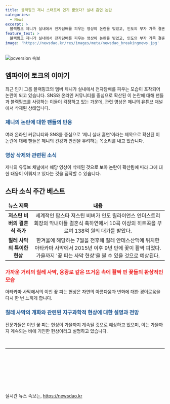 ```yaml
---
title: 블랙핑크 제니 스태프에 연기 뿜었다? 실내 흡연 논란
categories:
  - News
excerpt: >
  블랙핑크 제니가 실내에서 전자담배를 피우는 영상이 논란을 빚었고, 인도의 부자 가족 결혼식에서 저스틴 비버가 축가를 불러 138억 원을 받았다. 또한 9년 만에 처음으로 칠레 아타카마 사막에서 겨울에 꽃이 피는 현상이 관측되었다. 해당 뉴스들이 사람들의 이목을 끄게 하고 있다.
feature_text: >
  블랙핑크 제니가 실내에서 전자담배를 피우는 영상이 논란을 빚었고, 인도의 부자 가족 결혼식에서 저스틴 비버가 축가를 불러 138억 원을 받았다. 또한 9년 만에 처음으로 칠레 아타카마 사막에서 겨울에 꽃이 피는 현상이 관측되었다. 해당 뉴스들이 사람들의 이목을 끄게 하고 있다.
image: 'https://newsdao.kr/res/images/meta/newsdao_breakingnews.jpg'
---
```


<p><img src="https://newsdao.kr/res/images/meta/newsdao_breakingnews.jpg" alt="pcversion 속보" /></p>

<h2 data-ke-size="size26">엠파이어 토크의 이야기</h2>

<p data-ke-size="size16">최근 인기 그룹 블랙핑크의 멤버 제니가 실내에서 전자담배를 피우는 모습이 포착되어 논란이 되고 있습니다. SNS와 온라인 커뮤니티를 중심으로 확산된 이 논란에 대해 팬들과 블랙핑크를 사랑하는 이들이 걱정하고 있는 가운데, 관련 영상은 제니의 유튜브 채널에서 삭제된 상태입니다.</p>

<h3><b><span style="color: #1a5490;">제니의 논란에 대한 팬들의 반응</span></b></h3>

<p data-ke-size="size16">여러 온라인 커뮤니티와 SNS를 중심으로 '제니 실내 흡연'이라는 제목으로 확산된 이 논란에 대해 팬들은 제니의 건강과 안전을 우려하는 목소리를 내고 있습니다.</p>

<h3><b><span style="color: #1a5490;">영상 삭제와 관련된 소식</span></b></h3>

<p data-ke-size="size16">제니의 유튜브 채널에서 해당 영상이 삭제된 것으로 보아 논란이 확산됨에 따라 그에 대한 대응이 이뤄지고 있다는 것을 짐작할 수 있습니다.</p>

<h2 data-ke-size="size26">스타 소식 주간 베스트</h2>

<table>
<thead>
<tr>
<td style="text-align: center; height: 17px;"><b>뉴스 제목</b></td>
<td style="text-align: center; height: 17px;"><b>내용</b></td>
</tr>
</thead>
<tbody>
<tr>
<td style="text-align: center; height: 17px;"><b>저스틴 비버의 결혼식 축가</b></td>
<td style="text-align: center; height: 17px;">세계적인 팝스타 저스틴 비버가 인도 릴라이언스 인더스트리 회장의 막내아들 결혼식 축하연에서 10곡 이상의 히트곡을 부르며 138억 원의 대가를 받았다.</td>
</tr>
<tr>
<td style="text-align: center; height: 17px;"><b>칠레 사막의 특이한 현상</b></td>
<td style="text-align: center; height: 17px;">한겨울에 해당하는 7월을 전후해 칠레 안데스산맥에 위치한 아타카마 사막에서 2015년 이후 9년 만에 꽃이 활짝 피었다. 가을까지 '꽃 피는 사막 현상'을 볼 수 있을 것으로 예상된다.</td>
</tr>
</tbody>
</table>

<h3><b><span style="color: #ee2323;">가까운 거리의 칠레 사막, 용광로 같은 뜨거움 속에 활짝 핀 꽃들의 환상적인 모습</span></b></h3>

<p data-ke-size="size16">아타카마 사막에서의 이번 꽃 피는 현상은 자연의 아름다움과 변화에 대한 경이로움을 다시 한 번 느끼게 합니다.</p>

<h3><b><span style="color: #1a5490;">칠레 사막의 개화와 관련된 지구과학적 현상에 대한 설명과 전망</span></b></h3>

<p data-ke-size="size16">전문가들은 이번 꽃 피는 현상이 가을까지 계속될 것으로 예상하고 있으며, 이는 가을까지 계속되는 비에 기인한 현상이라고 설명하고 있습니다.</p>

<p data-ke-size="size16">&nbsp;</p>

<hr>

<p data-ke-size="size16">&nbsp;</p>

<p data-ke-size="size16">&nbsp;</p>

<p data-ke-size="size16">&nbsp;</p>

<p data-ke-size="size16">&nbsp;</p>
실시간 뉴스 속보는, <a href="https://newsdao.kr" rel="dofollow">https://newsdao.kr</a>


